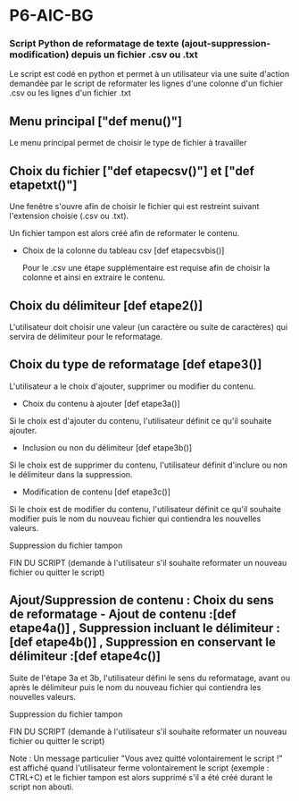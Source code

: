 # P6-AIC-BG

### Script Python de reformatage de texte (ajout-suppression-modification) depuis un fichier .csv ou .txt

Le script est codé en python et permet à un utilisateur via une suite d'action demandée par le script de reformater les lignes d'une colonne d'un fichier .csv ou les lignes d'un fichier .txt

## Menu principal ["def menu()"]

Le menu principal permet de choisir le type de fichier à travailler

## Choix du fichier ["def etapecsv()"] et ["def etapetxt()"]

Une fenêtre s'ouvre afin de choisir le fichier qui est restreint suivant l'extension choisie (.csv ou .txt).

Un fichier tampon est alors créé afin de reformater le contenu.

- Choix de la colonne du tableau csv [def etapecsvbis()]
  
  Pour le .csv une étape supplémentaire est requise afin de choisir la colonne et ainsi en extraire le contenu.

## Choix du délimiteur [def etape2()]

L'utilisateur doit choisir une valeur (un caractère ou suite de caractères) qui servira de délimiteur pour le reformatage.

## Choix du type de reformatage [def etape3()]

L'utilisateur a le choix d'ajouter, supprimer ou modifier du contenu.

  - Choix du contenu à ajouter [def etape3a()]

Si le choix est d'ajouter du contenu, l'utilisateur définit ce qu'il souhaite ajouter.

  - Inclusion ou non du délimiteur [def etape3b()]

Si le choix est de supprimer du contenu, l'utilisateur définit d'inclure ou non le délimiteur dans la suppression.

- Modification de contenu [def etape3c()]

Si le choix est de modifier du contenu, l'utilisateur définit ce qu'il souhaite modifier puis le nom du nouveau fichier qui contiendra les nouvelles valeurs.

Suppression du fichier tampon

FIN DU SCRIPT (demande à l'utilisateur s'il souhaite reformater un nouveau fichier ou quitter le script)

## Ajout/Suppression de contenu : Choix du sens de reformatage - Ajout de contenu :[def etape4a()] , Suppression incluant le délimiteur :[def etape4b()] , Suppression en conservant le délimiteur :[def etape4c()]

Suite de l'étape 3a et 3b, l'utilisateur défini le sens du reformatage, avant ou après le délimiteur puis le nom du nouveau fichier qui contiendra les nouvelles valeurs.

Suppression du fichier tampon

FIN DU SCRIPT (demande à l'utilisateur s'il souhaite reformater un nouveau fichier ou quitter le script)

Note : 
Un message particulier "Vous avez quitté volontairement le script !" est affiché quand l'utilisateur ferme volontairement le script (exemple : CTRL+C) et le fichier tampon est alors supprimé s'il a été créé durant le script non abouti.

